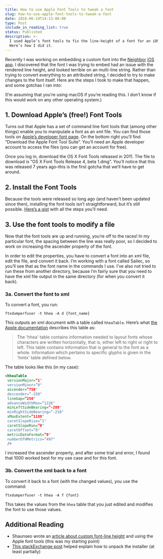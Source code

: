 ```yaml
---
title: How to use Apple Font Tools to tweak a font
slug: how-to-use-apple-font-tools-to-tweak-a-font
date: 2018-06-19T14:13-08:00
type: Post
include_in_reading_list: true
status: Published
description: >-
  I used Apple’s font tools to fix the line-height of a font for an iOS app.
  Here’s how I did it.
---
```


Recently I was working on embedding a custom font into the [Neighbor](http://neighbor.com/ 'Neighbor.com, the AirBnB of Storage') [iOS app](https://itunes.apple.com/us/app/neighbor-peer-to-peer-storage/id1323303687?mt=8 "Neighbor's iOS app"). I discovered that the font I was trying to embed had an issue with the rendered line height, and looked terrible on an multi-line string. Rather than trying to convert everything to an attributed string, I decided to try to make changes to the font itself. Here are the steps I took to make that happen, and some gotchas I ran into:

(I’m assuming that you’re using macOS if you’re reading this. I don’t know if this would work on any other operating system.)

## 1. Download Apple’s (free!) Font Tools

Turns out that Apple has a set of command line font tools that (among other things) enable you to manipulate a font as an xml file. You can find those tools on [Apple’s developer font page](https://developer.apple.com/fonts/ "Apple's Font Page for Developers"). On the bottom right you’ll find “Download the Apple Font Tool Suite”. You’ll need an Apple developer account to access the files (you can get an account for free).

Once you log in, download the OS X Font Tools released in 2011. The file to download is “OS X Font Tools Release 4, beta 1.dmg”. You’ll notice that this was released 7 years ago–this is the first gotcha that we’ll have to get around.

## 2. Install the Font Tools

Because the tools were released so long ago (and haven’t been updated since then), installing the font tools isn’t straightforward, but it’s still possible. [Here’s a gist](http://gist.github.com/thetrevorharmon/9afdeb41a74f8f32b9561eeb83b10eff) with all the steps you’ll need.

## 3. Use the font tools to modify a file

Now that the font tools are up and running, you’re off to the races! In my particular font, the spacing between the line was really poor, so I decided to work on increasing the ascender property of the font.

In order to edit the properties, you have to convert a font into an xml file, edit the file, and convert it back. I’m working with a font called Sailec, so you’ll see that as the font name in the commands I use. I’ve also not tried to run these from another directory, because I’m fairly sure that you need to have the xml file output in the same directory (for when you convert it back).

### 3a. Convert the font to xml

To convert a font, you run:

```shell
ftxdumperfuser -t hhea -A d {font_name}
```

This outputs an xml document with a table called `hheaTable`. Here’s what [the Apple documentation](https://developer.apple.com/fonts/TrueType-Reference-Manual/RM06/Chap6hhea.html "Apple's documentation about TrueType fonts") describes this table as:

> The 'hhea' table contains information needed to layout fonts whose characters are written horizontally, that is, either left to right or right to left. This table contains information that is general to the font as a whole. Information which pertains to specific glyphs is given in the 'hmtx' table defined below.

The table looks like this (in my case):

```xml
<hheaTable
 versionMajor=”1"
 versionMinor=”0"
 ascender=”750"
 descender=”-250"
 lineGap=”250"
 advanceWidthMax=”1226"
 minLeftSideBearing=”-209"
 minRightSideBearing=”-210"
 xMaxExtent=”1188"
 caretSlopeRise=”1"
 caretSlopeRun=”0"
 caretOffset=”0"
 metricDataFormat=”0"
 numberOfHMetrics=”497"
 />
```

I increased the ascender property, and after some trial and error, I found that 1000 worked best for my use case and for this font.

### 3b. Convert the xml back to a font

To convert it back to a font (with the changed values), you use the command:

```shell
ftxdumperfuser -t hhea -A f {font}
```

This takes the values from the `hhea` table that you just edited and modifies the font to use those values.

## Additional Reading

- Shaunseo wrote an [article about custom font-line height](http://shaunseo.blogspot.com/2013/05/custom-font-line-height.html 'Blog post about using Apple Font Tools to fix line height') and using the Apple font tools (this was my starting point)
- [This stackExchange post](https://apple.stackexchange.com/questions/211138/apple-font-tools-cannot-install-in-macbook-pro-el-capitan 'A stack exchange post about unpacking an old dmg') helped explain how to unpack the installer (at least partially)
